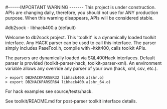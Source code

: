 #------IMPORTANT WARNING -------
This project is under construction. APIs are changing daily, therefore, you should not use for ANY production purpose. 
When this warning disappears, APIs will be considered stable.

#db2sock - libhack400.a (default)

Welcome to db2sock project. This 'toolkit' is a dynamically loaded toolkit interface. 
Any HACK parser can be used to call this interface.
The parser simply includes PaseTool.h, compile with -ltkit400, calls toolkit APIs.

The parsers are dynamically loaded via SQL400Hack interfaces. 
Default parser is provided (toolkit-parser-hack, toolkit-parser-xml).
An environment variable allows any override any parser of your own (hack, xml, csv, etc.).

```
> export DB2HACKPARSER32 libhack400.a(shr.o)
> export DB2HACKPARSER64 libhack400.a(shr_64.o)
```

For hack examples see source/tests/hack.

See toolkit/README.md for post-parser toolkit interface details.

